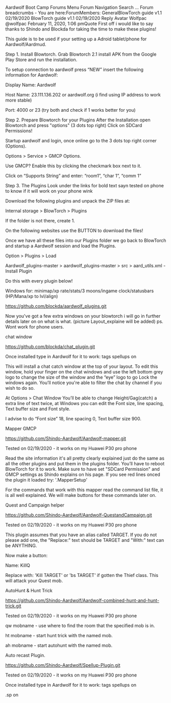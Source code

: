 Aardwolf Boot Camp Forums Menu Forum Navigation Search ... Forum breadcrumbs - You are here:ForumMembers: GeneralBlowTorch guide v1.1 02/19/2020 BlowTorch guide v1.1 02/19/2020 Reply Avatar Wolfpac @wolfpac February 11, 2020, 1:06 pmQuote First off i would like to say thanks to Shindo and Blockda for taking the time to make these plugins!

This guide is to be used if your setting up a Adroid tablet/phone for Aardwolf/Aardmud.

Step 1. Install Blowtorch. Grab Blowtorch 2.1 install APK from the Google Play Store and run the installation.

To setup connection to aardwolf press “NEW” insert the following information for Aardwolf:

Display Name: Aardwolf

Host Name: 23.111.136.202 or aardwolf.org (i find using IP address to work more stable)

Port: 4000 or 23 (try both and check if 1 works better for you)

Step 2. Prepare Blowtorch for your Plugins After the Installation open Blowtorch and press "options" (3 dots top right) Click on SDCard Permissions!

Startup aardwolf and login, once online go to the 3 dots top right corner (Options).

Options > Service > GMCP Options.

Use GMCP? Enable this by clicking the checkmark box next to it.

Click on “Supports String” and enter: “room1”, “char 1”, “comm 1”

Step 3. The Plugins Look under the links for bold text sayn tested on phone to know if it will work on your phone wink

Download the following plugins and unpack the ZIP files at:

Internal storage > BlowTorch > Plugins

If the folder is not there, create 1.

On the following websites use the BUTTON to download the files!

Once we have all these files into our Plugins folder we go back to BlowTorch and startup a Aardwolf session and load the Plugins.

Option > Plugins > Load

Aardwolf_plugins-master > aardwolf_plugins-master > src > aard_utils.xml - Install Plugin

Do this with every plugin below!

Windows for: minimap/xp rate/stats/3 moons/ingame clock/statusbars (HP/Mana/xp to lvl/align)

https://github.com/blockda/aardwolf_plugins.git

Now you've got a few extra windows on your blowtorch i will go in further details later on on what is what. (picture Layout_explaine will be added) ps. Wont work for phone users.

chat window

https://github.com/blockda/chat_plugin.git

Once installed type in Aardwolf for it to work: tags spellups on

This will install a chat catch window at the top of your layout. To edit this window, hold your finger on the chat windows and use the left bottom grey logo to change the size of the window and the “eye” logo to go Lock the windows again. You’ll notice you're able to filter the chat by channel if you wish to do so.

At Options > Chat Window You’ll be able to change Height/Gag(catch) a extra line of text twice, at Windows you can edit the Font size, line spacing, Text buffer size and Font style.

I advise to do “Font size” 18, line spacing 0, Text buffer size 900.

Mapper GMCP

https://github.com/Shindo-Aardwolf/Aardwolf-mapper.git

Tested on 02/19/2020 - it works on my Huawei P30 pro phone

Read the site information it's all pretty clearly explained just do the same as all the other plugins and put them in the plugins folder. You’ll have to reboot BlowTorch for it to work. Make sure to have set "SDCard Permission" and GMCP settings as Shindo explains on his page. If you see red lines onced the plugin it loaded try: '.MapperSetup'

For the commands that work with this mapper read the command list file, it is all well explained. We will make buttons for these commands later on.

Quest and Campaign helper

https://github.com/Shindo-Aardwolf/Aardwolf-QuestandCampaign.git

Tested on 02/19/2020 - it works on my Huawei P30 pro phone

This plugin assumes that you have an alias called TARGET. If you do not please add one, the "Replace:" text should be TARGET and "With:" text can be ANYTHING.

Now make a button:

Name: KillQ

Replace with: 'Kill TARGET' or 'bs TARGET' if gotten the Thief class. This will attack your Quest mob.

AutoHunt & Hunt Trick

https://github.com/Shindo-Aardwolf/Aardwolf-combined-hunt-and-hunt-trick.git

Tested on 02/19/2020 - it works on my Huawei P30 pro phone

qw mobname - use where to find the room that the specified mob is in.

ht mobname - start hunt trick with the named mob.

ah mobname - start autohunt with the named mob.

Auto recast Plugin.

https://github.com/Shindo-Aardwolf/Spellup-Plugin.git

Tested on 02/19/2020 - it works on my Huawei P30 pro phone

Once installed type in Aardwolf for it to work: tags spellups on

.sp on
